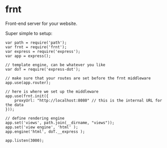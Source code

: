 frnt
==========

Front-end server for your website.

Super simple to setup:

    var path = require('path');
    var frnt = require('frnt');
    var express = require('express');
    var app = express();
    
    // template engine, can be whatever you like
    var doT = require('express-dot');
    
    // make sure that your routes are set before the frnt middleware
    app.use(app.router);
    
    // here is where we set up the middleware
    app.use(frnt.init({
        proxyUrl: "http://localhost:8080" // this is the internal URL for the data
    }));
    
    // define rendering engine
    app.set('views', path.join(__dirname, "views"));
    app.set('view engine', 'html' );
    app.engine('html', doT.__express );
    
    app.listen(3000);
    
